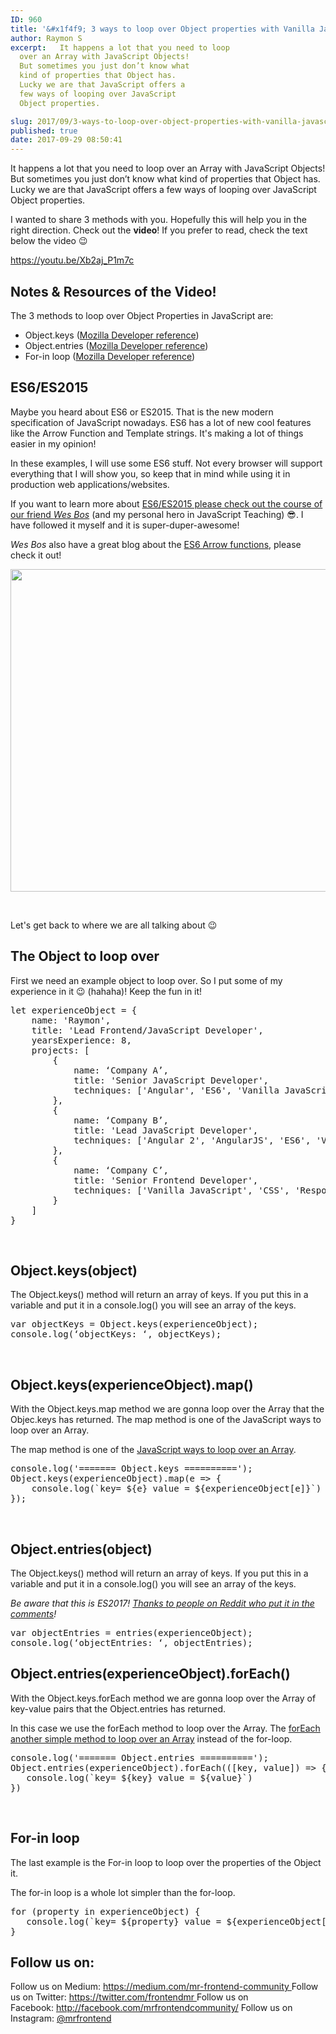 ```yaml
---
ID: 960
title: '&#x1f4f9; 3 ways to loop over Object properties with Vanilla JavaScript (ES6 included)'
author: Raymon S
excerpt:   It happens a lot that you need to loop
  over an Array with JavaScript Objects!
  But sometimes you just don’t know what
  kind of properties that Object has.
  Lucky we are that JavaScript offers a
  few ways of looping over JavaScript
  Object properties.

slug: 2017/09/3-ways-to-loop-over-object-properties-with-vanilla-javascript/
published: true
date: 2017-09-29 08:50:41
---
```

It happens a lot that you need to loop over an Array with JavaScript Objects! But sometimes you just don’t know what kind of properties that Object has. Lucky we are that JavaScript offers a few ways of looping over JavaScript Object properties.

I wanted to share 3 methods with you. Hopefully this will help you in the right direction. Check out the <strong>video</strong>! If you prefer to read, check the text below the video &#x1f609;

https://youtu.be/Xb2aj_P1m7c
<h2><b>Notes &amp; Resources of the Video!</b></h2>
The 3 methods to loop over Object Properties in JavaScript are:
<ul>
 	<li>Object.keys (<a href="https://developer.mozilla.org/en-US/docs/Web/JavaScript/Reference/Global_Objects/Object/keys">Mozilla Developer reference</a>)</li>
 	<li>Object.entries (<a href="https://developer.mozilla.org/en-US/docs/Web/JavaScript/Reference/Global_Objects/Object/entries">Mozilla Developer reference</a>)</li>
 	<li>For-in loop (<a href="https://developer.mozilla.org/en-US/docs/Web/JavaScript/Reference/Statements/for...in">Mozilla Developer reference</a>)</li>
</ul>
<h2><b>ES6/ES2015</b></h2>
Maybe you heard about ES6 or ES2015. That is the new modern specification of JavaScript nowadays. ES6 has a lot of new cool features like the Arrow Function and Template strings. It's making a lot of things easier in my opinion!

In these examples, I will use some ES6 stuff. Not every browser will support everything that I will show you, so keep that in mind while using it in production web applications/websites.

If you want to learn more about <a href="http://bit.ly/ES6-COURSE-BY-WES-BOS" target="_blank" rel="noopener">ES6/ES2015 please check out the course of our friend <em>Wes Bos</em></a> (and my personal hero in JavaScript Teaching) &#x1f60e;. I have followed it myself and it is super-duper-awesome!

<em>Wes Bos</em> also have a great blog about the <a href="http://wesbos.com/arrow-functions/">ES6 Arrow functions</a>, please check it out!

<a href="http://bit.ly/ES6-COURSE-BY-WES-BOS" target="_blank" rel="noopener"><img class="aligncenter wp-image-977 size-full" src="https://blog.mrfrontend.org/wp-content/uploads/2017/09/es6-for-everyone-wes-bos-course-banner-e1506538732480.png" alt="" width="1200" height="516" /></a>

&nbsp;

Let's get back to where we are all talking about &#x1f609;
<h2><b>The Object to loop over</b></h2>
First we need an example object to loop over. So I put some of my experience in it &#x1f609; (hahaha)! Keep the fun in it!
<pre>let experienceObject = {
	name: 'Raymon',
	title: 'Lead Frontend/JavaScript Developer',
	yearsExperience: 8,
	projects: [
		{
			name: ‘Company A’,
			title: 'Senior JavaScript Developer',
			techniques: ['Angular', 'ES6', 'Vanilla JavaScript', 'Less', 'CSS']
		},
		{
			name: ‘Company B’,
			title: 'Lead JavaScript Developer',
			techniques: ['Angular 2', 'AngularJS', 'ES6', 'Vanilla JavaScript', 'Web Sockets', 'D3']
		},
		{
			name: ‘Company C’,
			title: 'Senior Frontend Developer',
			techniques: ['Vanilla JavaScript', 'CSS', 'Responsive Webdesign']
		}
	]
}
</pre>
&nbsp;
<h2><b>Object.keys(object)</b></h2>
The Object.keys() method will return an array of keys. If you put this in a variable and put it in a console.log() you will see an array of the keys.
<pre>var objectKeys = Object.keys(experienceObject);
console.log(‘objectKeys: ‘, objectKeys);
</pre>
&nbsp;
<h2>Object.keys(experienceObject).map()</h2>
With the Object.keys.map method we are gonna loop over the Array that the Objec.keys has returned. The map method is one of the JavaScript ways to loop over an Array.

The map method is one of the <a href="https://developer.mozilla.org/en-US/docs/Web/JavaScript/Reference/Global_Objects/Array/map" rel="noopener">JavaScript ways to loop over an Array</a>.
<pre>console.log('======= Object.keys ==========');
Object.keys(experienceObject).map(e =&gt; {
	console.log(`key= ${e} value = ${experienceObject[e]}`)
});
</pre>
&nbsp;
<h2><b>Object.entries(object)</b></h2>
The Object.keys() method will return an array of keys. If you put this in a variable and put it in a console.log() you will see an array of the keys.

<em>Be aware that this is ES2017! <a href="https://www.reddit.com/r/javascript/comments/736nle/3_ways_to_loop_over_object_properties_with/" target="_blank" rel="noopener">Thanks to people on Reddit who put it in the comments</a>!</em>
<pre>var objectEntries = entries(experienceObject);
console.log(‘objectEntries: ‘, objectEntries);</pre>
<h3></h3>
<h2>Object.entries(experienceObject).forEach()</h2>
With the Object.keys.forEach method we are gonna loop over the Array of key-value pairs that the Object.entries has returned.

In this case we use the forEach method to loop over the Array. The <a href="https://developer.mozilla.org/en-US/docs/Web/JavaScript/Reference/Global_Objects/Array/forEach" rel="noopener">forEach another simple method to loop over an Array</a> instead of the for-loop.
<pre>console.log('======= Object.entries ==========');
Object.entries(experienceObject).forEach(([key, value]) =&gt; {
   console.log(`key= ${key} value = ${value}`)
})
</pre>
&nbsp;
<h2><b>For-in loop</b></h2>
The last example is the For-in loop to loop over the properties of the Object it.

The for-in loop is a whole lot simpler than the for-loop.
<pre>for (property in experienceObject) {
   console.log(`key= ${property} value = ${experienceObject[property]}`)
}</pre>
<script src="//widget.manychat.com/493241460881733.js" async="async">
</script>
<div class="mcwidget-embed" data-widget-id="528016"></div>
<h2>Follow us on:</h2>
Follow us on Medium: <a class="markup--anchor markup--p-anchor" href="https://medium.com/mr-frontend-community" rel="noopener nofollow" data-href="https://medium.com/mr-frontend-community">https://medium.com/mr-frontend-community
</a>Follow us on Twitter: <a class="markup--anchor markup--p-anchor" href="https://twitter.com/frontendmr" rel="noopener nofollow nofollow noopener noopener nofollow noopener" data-href="https://twitter.com/frontendmr">https://twitter.com/frontendmr
</a>Follow us on Facebook: <a class="markup--anchor markup--p-anchor" href="http://facebook.com/mrfrontendcommunity/" rel="noopener nofollow nofollow noopener noopener nofollow noopener" data-href="http://facebook.com/mrfrontendcommunity/">http://facebook.com/mrfrontendcommunity/</a>
Follow us on Instagram: <a class="markup--anchor markup--p-anchor" href="http://instagram.com/mrfrontend" rel="noopener nofollow noopener nofollow noopener" data-href="http://instagram.com/mrfrontend">@mrfrontend</a>
<pre></pre>